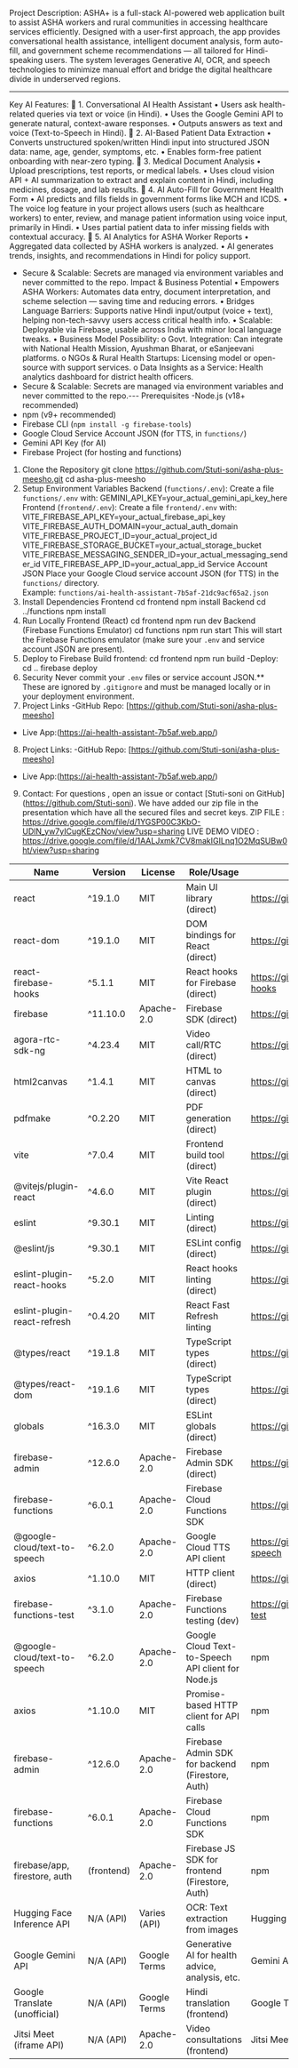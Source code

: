 Project Description:
ASHA+ is a full-stack AI-powered web application built to assist ASHA workers and rural communities in accessing healthcare services efficiently. Designed with a user-first approach, the app provides conversational health assistance, intelligent document analysis, form auto-fill, and government scheme recommendations — all tailored for Hindi-speaking users.
The system leverages Generative AI, OCR, and speech technologies to minimize manual effort and bridge the digital healthcare divide in underserved regions.
________________________________________
Key AI Features:
🔹 1. Conversational AI Health Assistant
•	Users ask health-related queries via text or voice (in Hindi).
•	Uses the Google Gemini API to generate natural, context-aware responses.
•	Outputs answers as text and voice (Text-to-Speech in Hindi).
🔹 2. AI-Based Patient Data Extraction
•	Converts unstructured spoken/written Hindi input into structured JSON data: name, age, gender, symptoms, etc.
•	Enables form-free patient onboarding with near-zero typing.
🔹 3. Medical Document Analysis
•	Upload prescriptions, test reports, or medical labels.
•	Uses cloud vision API + AI summarization to extract and explain content in Hindi, including medicines, dosage, and lab results.
🔹 4. AI Auto-Fill for Government Health Form
•	AI predicts and fills fields in government forms like MCH and ICDS.
•	The voice log feature in your project allows users (such as healthcare workers) to enter, review, and manage patient information using voice input, primarily in Hindi. 
•	Uses partial patient data to infer missing fields with contextual accuracy.
🔹 5. AI Analytics for ASHA Worker Reports
•	Aggregated data collected by ASHA workers is analyzed.
•	AI generates trends, insights, and recommendations in Hindi for policy support.
- Secure & Scalable: Secrets are managed via environment variables and never committed to the repo.
Impact & Business Potential
•	Empowers ASHA Workers: Automates data entry, document interpretation, and scheme selection — saving time and reducing errors.
•	Bridges Language Barriers: Supports native Hindi input/output (voice + text), helping non-tech-savvy users access critical health info.
•	Scalable: Deployable via Firebase, usable across India with minor local language tweaks.
•	Business Model Possibility:
o	Govt. Integration: Can integrate with National Health Mission, Ayushman Bharat, or eSanjeevani platforms.
o	NGOs & Rural Health Startups: Licensing model or open-source with support services.
o	Data Insights as a Service: Health analytics dashboard for district health officers.
- Secure & Scalable: Secrets are managed via environment variables and never committed to the repo.---
Prerequisites
-Node.js (v18+ recommended)
- npm (v9+ recommended)
- Firebase CLI (`npm install -g firebase-tools`)
- Google Cloud Service Account JSON (for TTS, in `functions/`)
- Gemini API Key (for AI)
- Firebase Project (for hosting and functions)
1. Clone the Repository
git clone https://github.com/Stuti-soni/asha-plus-meesho.git
cd asha-plus-meesho
2. Setup Environment Variables
Backend (`functions/.env`):
Create a file `functions/.env` with:
GEMINI_API_KEY=your_actual_gemini_api_key_here
Frontend (`frontend/.env`):
Create a file `frontend/.env` with:
VITE_FIREBASE_API_KEY=your_actual_firebase_api_key
VITE_FIREBASE_AUTH_DOMAIN=your_actual_auth_domain
VITE_FIREBASE_PROJECT_ID=your_actual_project_id
VITE_FIREBASE_STORAGE_BUCKET=your_actual_storage_bucket
VITE_FIREBASE_MESSAGING_SENDER_ID=your_actual_messaging_sender_id
VITE_FIREBASE_APP_ID=your_actual_app_id
Service Account JSON
Place your Google Cloud service account JSON (for TTS) in the `functions/` directory.  
Example: `functions/ai-health-assistant-7b5af-21dc9acf65a2.json`
3. Install Dependencies
Frontend
cd frontend
npm install
Backend
cd ../functions
npm install
4. Run Locally
Frontend (React)
cd frontend
npm run dev
Backend (Firebase Functions Emulator)
cd functions
npm run start
 This will start the Firebase Functions emulator (make sure your `.env` and service account JSON are present).
 5. Deploy to Firebase
Build frontend:
  cd frontend
  npm run build
-Deploy:
  cd ..
  firebase deploy
 6. Security
  Never commit your `.env` files or service account JSON.**  
  These are ignored by `.gitignore` and must be managed locally or in your deployment environment.
7. Project Links
-GitHub Repo: [https://github.com/Stuti-soni/asha-plus-meesho]
- Live App:(https://ai-health-assistant-7b5af.web.app/)
8. Project Links:
-GitHub Repo: [https://github.com/Stuti-soni/asha-plus-meesho]
- Live App:(https://ai-health-assistant-7b5af.web.app/)
9. Contact: For questions , open an issue or contact [Stuti-soni on GitHub] (https://github.com/Stuti-soni).
We have added our zip file in the presentation which have all the secured files and secret keys.
ZIP FILE :  https://drive.google.com/file/d/1YGSP00C3KbO-UDlN_yw7yICugKEzCNov/view?usp=sharing
LIVE DEMO VIDEO : https://drive.google.com/file/d/1AALJxmk7CV8makIGILnq1O2MqSUBw0ht/view?usp=sharing

| Name                        | Version    | License    | Role/Usage                        | Source Link                                                                 |
|-----------------------------|------------|------------|------------------------------------|------------------------------------------------------------------------------|
| react                       | ^19.1.0    | MIT        | Main UI library (direct)           | https://github.com/facebook/react                                           |
| react-dom                   | ^19.1.0    | MIT        | DOM bindings for React (direct)    | https://github.com/facebook/react                                           |
| react-firebase-hooks        | ^5.1.1     | MIT        | React hooks for Firebase (direct)  | https://github.com/csfrequency/react-firebase-hooks                         |
| firebase                    | ^11.10.0   | Apache-2.0 | Firebase SDK (direct)              | https://github.com/firebase/firebase-js-sdk                                 |
| agora-rtc-sdk-ng            | ^4.23.4    | MIT        | Video call/RTC (direct)            | https://github.com/AgoraIO/AgoraRTC_NG                                      |
| html2canvas                 | ^1.4.1     | MIT        | HTML to canvas (direct)            | https://github.com/niklasvh/html2canvas                                     |
| pdfmake                     | ^0.2.20    | MIT        | PDF generation (direct)            | https://github.com/bpampuch/pdfmake                                         |
| vite                        | ^7.0.4     | MIT        | Frontend build tool (direct)       | https://github.com/vitejs/vite                                              |
| @vitejs/plugin-react        | ^4.6.0     | MIT        | Vite React plugin (direct)         | https://github.com/vitejs/vite-plugin-react                                 |
| eslint                      | ^9.30.1    | MIT        | Linting (direct)                   | https://github.com/eslint/eslint                                            |
| @eslint/js                  | ^9.30.1    | MIT        | ESLint config (direct)             | https://github.com/eslint/eslint                                            |
| eslint-plugin-react-hooks   | ^5.2.0     | MIT        | React hooks linting (direct)       | https://github.com/facebook/react                                           |
| eslint-plugin-react-refresh | ^0.4.20    | MIT        | React Fast Refresh linting         | https://github.com/vitejs/vite-plugin-react                                 |
| @types/react                | ^19.1.8    | MIT        | TypeScript types (direct)          | https://github.com/DefinitelyTyped/DefinitelyTyped                          |
| @types/react-dom            | ^19.1.6    | MIT        | TypeScript types (direct)          | https://github.com/DefinitelyTyped/DefinitelyTyped                          |
| globals                     | ^16.3.0    | MIT        | ESLint globals (direct)            | https://github.com/sindresorhus/globals                                     |
| firebase-admin              | ^12.6.0   | Apache-2.0 | Firebase Admin SDK (direct)        | https://github.com/firebase/firebase-admin-node                              |
| firebase-functions          | ^6.0.1    | Apache-2.0 | Firebase Cloud Functions SDK       | https://github.com/firebase/firebase-functions                               |
| @google-cloud/text-to-speech    | ^6.2.0    | Apache-2.0 | Google Cloud TTS API client        | https://github.com/googleapis/nodejs-text-to-speech                          |
| axios                           | ^1.10.0   | MIT        | HTTP client (direct)               | https://github.com/axios/axios                                               |
| firebase-functions-test         | ^3.1.0    | Apache-2.0 | Firebase Functions testing (dev)   | https://github.com/firebase/firebase-functions-test                          |
| @google-cloud/text-to-speech      | ^6.2.0      | Apache-2.0   | Google Cloud Text-to-Speech API client for Node.js      | npm                    |
| axios                             | ^1.10.0     | MIT          | Promise-based HTTP client for API calls                 | npm                    |
| firebase-admin                    | ^12.6.0     | Apache-2.0   | Firebase Admin SDK for backend (Firestore, Auth)        | npm                    |
| firebase-functions                | ^6.0.1      | Apache-2.0   | Firebase Cloud Functions SDK                            | npm                    |
| firebase/app, firestore, auth     | (frontend)  | Apache-2.0   | Firebase JS SDK for frontend (Firestore, Auth)          | npm                    |
| Hugging Face Inference API        | N/A (API)   | Varies (API) | OCR: Text extraction from images                        | Hugging Face API       |
| Google Gemini API                 | N/A (API)   | Google Terms | Generative AI for health advice, analysis, etc.         | Gemini API             |
| Google Translate (unofficial)     | N/A (API)   | Google Terms | Hindi translation (frontend)                            | Google Translate API   |
| Jitsi Meet (iframe API)           | N/A (API)   | Apache-2.0   | Video consultations (frontend)                          | Jitsi Meet             |


